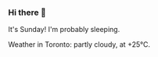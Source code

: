 ### Hi there :wave:

It's Sunday! I'm probably sleeping.

Weather in Toronto: partly cloudy, at +25°C.
